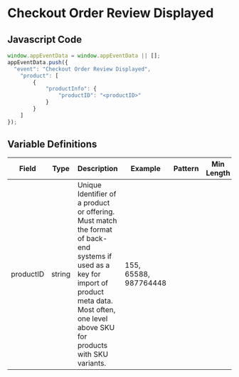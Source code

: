 # Checkout Order Review Displayed

### 

## Javascript Code
```js
window.appEventData = window.appEventData || [];
appEventData.push({
  "event": "Checkout Order Review Displayed",
    "product": [
        {
            "productInfo": {
                "productID": "<productID>"
            }
        }
    ]
});
```

## Variable Definitions

|Field|Type|Description|Example|Pattern|Min Length|Max Length|Minimum|Maximum|Multiple Of|
| --- | --- | --- | --- | --- | --- | --- | --- | --- | --- |
|productID|string|Unique Identifier of a product or offering.  Must match the format of back-end systems if used as a key for import of product meta data. Most often, one level above SKU for products with SKU variants. |155, 65588, 987764448|||||||




